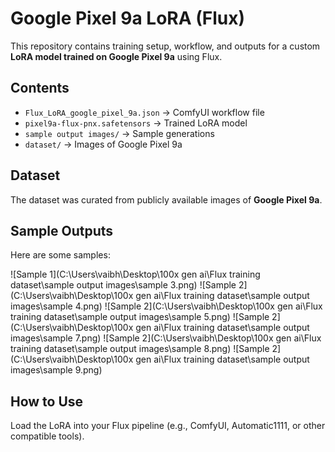 # Google Pixel 9a LoRA (Flux)

This repository contains training setup, workflow, and outputs for a custom **LoRA model trained on Google Pixel 9a** using Flux.

## Contents

- `Flux_LoRA_google_pixel_9a.json` → ComfyUI workflow file
- `pixel9a-flux-pnx.safetensors` → Trained LoRA model
- `sample output images/` → Sample generations
- `dataset/` → Images of Google Pixel 9a

## Dataset

The dataset was curated from publicly available images of **Google Pixel 9a**.

## Sample Outputs

Here are some samples:

![Sample 1](C:\Users\vaibh\Desktop\100x gen ai\Flux training dataset\sample output images\sample 3.png)
![Sample 2](C:\Users\vaibh\Desktop\100x gen ai\Flux training dataset\sample output images\sample 4.png)
![Sample 2](C:\Users\vaibh\Desktop\100x gen ai\Flux training dataset\sample output images\sample 5.png)
![Sample 2](C:\Users\vaibh\Desktop\100x gen ai\Flux training dataset\sample output images\sample 7.png)
![Sample 2](C:\Users\vaibh\Desktop\100x gen ai\Flux training dataset\sample output images\sample 8.png)
![Sample 2](C:\Users\vaibh\Desktop\100x gen ai\Flux training dataset\sample output images\sample 9.png)

## How to Use

Load the LoRA into your Flux pipeline (e.g., ComfyUI, Automatic1111, or other compatible tools).
